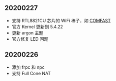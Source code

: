 ## 20200227
* 支持 RTL8821CU 芯片的 WiFi 棒子，如 [COMFAST](https://u.jd.com/DOkkhX)
* 官方 Kernel 更新到 5.4.22
* 更新 argon 主题 
* 官方修复 LED 问题

## 20200226
* 添加 frpc 和 npc
* 支持 Full Cone NAT
